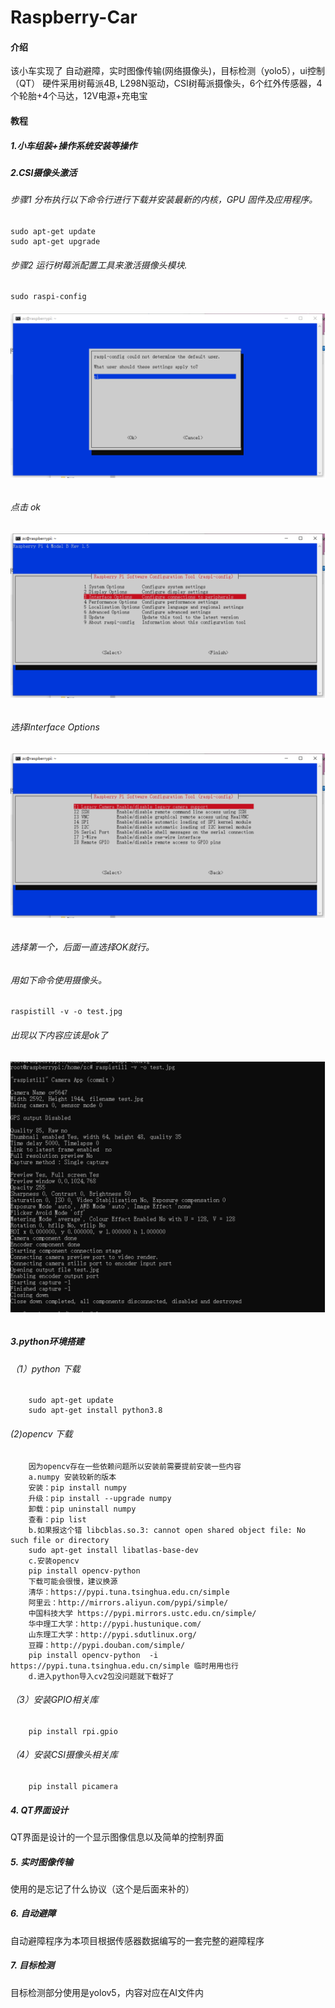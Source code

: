 # Raspberry-Car

#### 介绍
该小车实现了 自动避障，实时图像传输(网络摄像头)，目标检测（yolo5），ui控制（QT）
硬件采用树莓派4B, L298N驱动，CSI树莓派摄像头，6个红外传感器，4个轮胎+4个马达，12V电源+充电宝



#### 教程

##### 1.小车组装+操作系统安装等操作
##### 2.CSI摄像头激活
######     步骤1 分布执行以下命令行进行下载并安装最新的内核，GPU 固件及应用程序。
    sudo apt-get update
    sudo apt-get upgrade
######     步骤2 运行树莓派配置工具来激活摄像头模块.
    sudo raspi-config
######     ![输入图片说明](/image/1.png)
######     点击 ok
###### ![输入图片说明](/image/2.png)
######     选择Interface Options
######     ![输入图片说明](/image/3.png)
######     选择第一个，后面一直选择OK就行。
######     用如下命令使用摄像头。
    raspistill -v -o test.jpg
######     出现以下内容应该是ok了
######     ![输入图片说明](/image/4.png)

##### 3.python环境搭建
###### （1）python 下载
        sudo apt-get update
        sudo apt-get install python3.8
###### (2)opencv 下载
        因为opencv存在一些依赖问题所以安装前需要提前安装一些内容
        a.numpy 安装较新的版本
        安装：pip install numpy 
        升级：pip install --upgrade numpy
        卸载：pip uninstall numpy
        查看：pip list
        b.如果报这个错 libcblas.so.3: cannot open shared object file: No such file or directory
        sudo apt-get install libatlas-base-dev
        c.安装opencv
        pip install opencv-python  
        下载可能会很慢，建议换源
        清华：https://pypi.tuna.tsinghua.edu.cn/simple
        阿里云：http://mirrors.aliyun.com/pypi/simple/
        中国科技大学 https://pypi.mirrors.ustc.edu.cn/simple/
        华中理工大学：http://pypi.hustunique.com/       
        山东理工大学：http://pypi.sdutlinux.org/ 
        豆瓣：http://pypi.douban.com/simple/    
        pip install opencv-python  -i https://pypi.tuna.tsinghua.edu.cn/simple 临时用用也行  
        d.进入python导入cv2包没问题就下载好了
######     （3）安装GPIO相关库  
        pip install rpi.gpio
######     （4）安装CSI摄像头相关库
        pip install picamera
##### 4.  QT界面设计
QT界面是设计的一个显示图像信息以及简单的控制界面
##### 5.  实时图像传输
使用的是忘记了什么协议（这个是后面来补的）
##### 6.  自动避障
自动避障程序为本项目根据传感器数据编写的一套完整的避障程序
##### 7.  目标检测
目标检测部分使用是yolov5，内容对应在AI文件内



